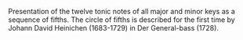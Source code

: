Presentation of the twelve tonic notes of all major and minor keys as a sequence of fifths.
The circle of fifths is described for the first time by Johann David Heinichen (1683-1729) in Der General-bass (1728).